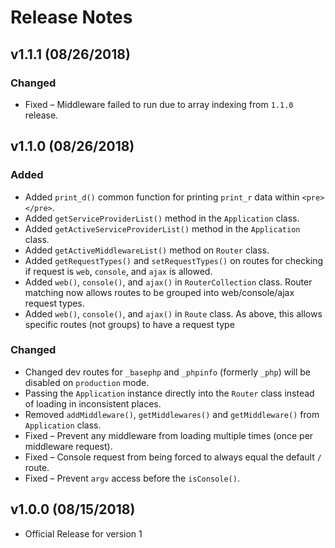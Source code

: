 # Release Notes


## v1.1.1 (08/26/2018)

### Changed
* Fixed – Middleware failed to run due to array indexing from `1.1.0` release.


## v1.1.0 (08/26/2018)

### Added
* Added `print_d()` common function for printing `print_r` data within `<pre></pre>`.
* Added `getServiceProviderList()` method in the `Application` class.
* Added `getActiveServiceProviderList()` method in the `Application` class.
* Added `getActiveMiddlewareList()` method on `Router` class.
* Added `getRequestTypes()` and `setRequestTypes()` on routes for checking if request is `web`, `console`, and `ajax` is allowed.
* Added `web()`, `console()`, and `ajax()` in `RouterCollection` class. Router matching now allows routes to be grouped into web/console/ajax request types.
* Added `web()`, `console()`, and `ajax()` in `Route` class. As above, this allows specific routes (not groups) to have a request type

### Changed
* Changed dev routes for `_basephp` and `_phpinfo` (formerly `_php`) will be disabled on `production` mode.
* Passing the `Application` instance directly into the `Router` class instead of loading in inconsistent places.
* Removed `addMiddleware()`, `getMiddlewares()` and `getMiddleware()` from `Application` class.
* Fixed – Prevent any middleware from loading multiple times (once per middleware request).
* Fixed – Console request from being forced to always equal the default `/` route.
* Fixed – Prevent `argv` access before the `isConsole()`.


## v1.0.0 (08/15/2018)
* Official Release for version 1
